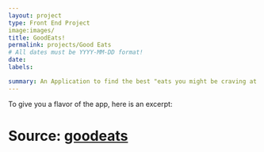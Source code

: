 ```yaml
---
layout: project
type: Front End Project
image:images/
title: GoodEats!
permalink: projects/Good Eats
# All dates must be YYYY-MM-DD format!
date: 
labels:

summary: An Application to find the best "eats you might be craving at the moment.
---
```

To give you a flavor of the app, here is an excerpt:

 <h1><h1>
 <p><p>

Source: <a href="https://github.com/Athomas9sa/front-end-project"><i class="large github icon "></i>goodeats</a>

